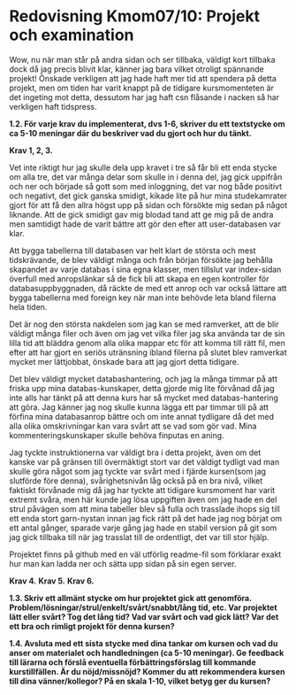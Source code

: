 Redovisning Kmom07/10: Projekt och examination
====================================

Wow, nu när man står på andra sidan och ser tillbaka, väldigt kort tillbaka dock då jag precis blivit klar, känner jag bara vilket otroligt spännande projekt! Önskade verkligen att jag hade haft mer tid att spendera på detta projekt, men om tiden har varit knappt på de tidigare kursmomenteten är det ingeting mot detta, dessutom har jag haft csn flåsande i nacken så har verkligen haft tidspress.

<strong>1.2. För varje krav du implementerat, dvs 1-6, skriver du ett textstycke om ca 5-10 meningar där du beskriver vad du gjort och hur du tänkt. </strong>

<strong>Krav 1, 2, 3.</strong>

Vet inte riktigt hur jag skulle dela upp kravet i tre så får bli ett enda stycke om alla tre, det var många delar som skulle in i denna del, jag gick uppifrån och ner och började så gott som med inloggning, det var nog både positivt och negativt, det gick ganska smidigt, kikade lite på hur mina studekamrater gjort för att få den allra högst upp på sidan och försökte mig sedan på något liknande. Att de gick smidigt gav mig blodad tand att ge mig på de andra men samtidigt hade de varit bättre att gör den efter att user-databasen var klar.

Att bygga tabellerna till databasen var helt klart de största och mest tidskrävande, de blev väldigt många och från början försökte jag behålla skapandet av varje databas i sina egna klasser, men tillslut var index-sidan överfull med anropslänkar så de fick bli att skapa en egen kontroller för databasuppbyggnaden, då räckte de med ett anrop och var också lättare att bygga tabellerna med foreign key när man inte behövde leta bland filerna hela tiden.

Det är nog den största nakdelen som jag kan se med ramverket, att de blir väldigt många filer och även om jag vet vilka filer jag ska använda tar de sin lilla tid att bläddra genom alla olika mappar etc för att komma till rätt fil, men efter att har gjort en seriös utränsning ibland filerna på slutet blev ramverkat mycket mer lättjobbat, önskade bara att jag gjort detta tidigare.

Det blev väldigt mycket databashantering, och jag la många timmar på att friska upp mina databas-kunskaper, detta gjorde mig lite förvånad då jag inte alls har tänkt på att denna kurs har så mycket med databas-hantering att göra. Jag känner jag nog skulle kunna lägga ett par timmar till på att förfina mina databasanrop bättre och om inte annat tydligare då det med alla olika omskrivningar kan vara svårt att se vad som gör vad. Mina kommenteringskunskaper skulle behöva finputas en aning.

Jag tyckte instruktionerna var väldigt bra i detta projekt, även om det kanske var på gränsen till övermäktigt stort var det väldigt tydligt vad man skulle göra något som jag tyckte var svårt med i fjärde kursen(som jag slutförde före denna), svårighetsnivån låg också på en bra nivå, vilket faktiskt förvånade mig då jag har tyckte att tidigare kursmoment har varit extremt svåra, men här kunde jag lösa uppgiften även om jag hade en del strul påvägen som att mina tabeller blev så fulla och trasslade ihops sig till ett enda stort garn-nystan innan jag fick rätt på det hade jag nog börjat om ett antal gånger, sparade varje gång jag hade en stabil version på git som jag gick tillbaka till när jag trasslat till de ordentligt, det var till stor hjälp.

Projektet finns på github med en väl utförlig readme-fil som förklarar exakt hur man kan ladda ner och sätta upp sidan på sin egen server.

<strong>Krav 4.</strong>
<strong>Krav 5.</strong>
<strong>Krav 6.</strong>

<strong>1.3. Skriv ett allmänt stycke om hur projektet gick att genomföra. Problem/lösningar/strul/enkelt/svårt/snabbt/lång tid, etc. Var projektet lätt eller svårt? Tog det lång tid? Vad var svårt och vad gick lätt? Var det ett bra och rimligt projekt för denna kursen?</strong>

<strong>1.4. Avsluta med ett sista stycke med dina tankar om kursen och vad du anser om materialet och handledningen (ca 5-10 meningar). Ge feedback till lärarna och förslå eventuella förbättringsförslag till kommande kurstillfällen. Är du nöjd/missnöjd? Kommer du att rekommendera kursen till dina vänner/kollegor? På en skala 1-10, vilket betyg ger du kursen?</strong>